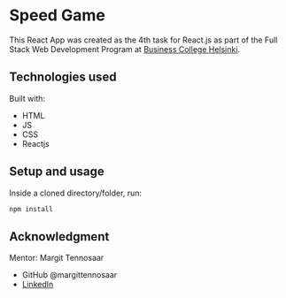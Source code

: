 # Speed Game

This React App was created as the 4th task for React.js as part of the Full Stack Web Development Program at [Business College Helsinki](https://en.bc.fi/qualifications/full-stack-web-developer-program/).

## Technologies used

Built with:

- HTML
- JS
- CSS
- Reactjs

## Setup and usage

Inside a cloned directory/folder, run:

```bash
npm install
```

## Acknowledgment

Mentor: Margit Tennosaar

- GitHub @margittennosaar
- [LinkedIn](https://www.linkedin.com/in/margittennosaar/)
